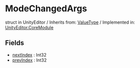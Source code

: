 # ModeChangedArgs
struct in UnityEditor
 / Inherits from: <a href="https://docs.unity3d.com/6000.0/Documentation/ScriptReference/ValueType.html" target="_blank">ValueType</a> / Implemented in: <a href="https://docs.unity3d.com/6000.0/Documentation/ScriptReference/UnityEditor.CoreModule.html" target="_blank">UnityEditor.CoreModule</a>
## Fields
- <a href="https://docs.unity3d.com/6000.0/Documentation/ScriptReference/ModeChangedArgs-nextIndex.html" target="_blank">nextIndex</a> : Int32
- <a href="https://docs.unity3d.com/6000.0/Documentation/ScriptReference/ModeChangedArgs-prevIndex.html" target="_blank">prevIndex</a> : Int32
